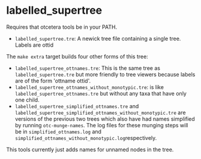 # labelled_supertree

Requires that otcetera tools be in your PATH.

 * `labelled_supertree.tre`: A newick tree file containing a single tree. Labels are ottid

The `make extra` target builds four other forms of this tree:
 * `labelled_supertree_ottnames.tre`: This is the same tree as `labelled_supertree.tre` but more friendly to tree viewers because labels are of the form 'ottname ottid'.
 * `labelled_supertree_ottnames_without_monotypic.tre`: is like `labelled_supertree_ottnames.tre` but without any taxa that have only one child.
 * `labelled_supertree_simplified_ottnames.tre` and `labelled_supertree_simplified_ottnames_without_monotypic.tre` are
    versions of the previous two trees which also have had names simplified by running `otc-munge-names`. The log
    files for these munging steps will be in  `simplified_ottnames.log` and `simplified_ottnames_without_monotypic.log`respectively.

This tools currently just adds names for unnamed nodes in the tree.
